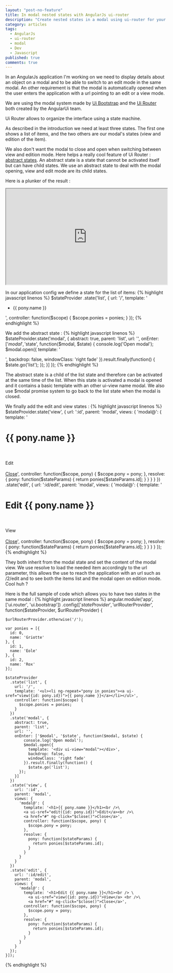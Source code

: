 ```yaml
---
layout: "post-no-feature"
title: In modal nested states with AngularJs ui-router
description: "Create nested states in a modal using ui-router for your AngularJs application"
category: articles
tags: 
  - AngularJs
  - ui-router
  - modal
  - Dev
  - Javascript
published: true
comments: true
---
```


In an AngularJs application I'm working on we need to display details about an object on a modal and to be able to switch to an edit mode in the same modal.
An other requirement is that the modal is automatically opened when the user enters the application with a url pointing to an edit or a view mode.

We are using the modal system made by [Ui Bootstrap](http://angular-ui.github.io/bootstrap/) and the [Ui Router](https://github.com/angular-ui/ui-router) both created by the AngularUi team.

Ui Router allows to organize the interface using a state machine.

As described in the introduction we need at least three states. The first one shows a list of items, and the two others are our modal's states (view and edition of the item).

We also don't want the modal to close and open when switching between view and edition mode. Here helps a really cool feature of Ui Router : [abstract states](https://github.com/angular-ui/ui-router/wiki/Nested-States-%26-Nested-Views#abstract-states). An abstract state is a state that cannot be activated itself but can have child states. We use an abstract state to deal with the modal opening, view and edit mode are its child states.

Here is a plunker of the result :

<iframe style="width:100%; height:300px;" src="http://embed.plnkr.co/5Mmu4w/preview"></iframe>

In our application config we define a state for the list of items:
{% highlight javascript linenos %}
$stateProvider
  .state('list', {
    url: '/',
    template: '<ul><li ng-repeat="pony in ponies"><a ui-sref="view({id: pony.id})">{{ pony.name }}</a></li></ul>',
    controller: function($scope) {
      $scope.ponies = ponies;
    }
  });
{% endhighlight %}

We add the abstract state :
{% highlight javascript linenos %}
$stateProvider.state('modal', {
  abstract: true,
  parent: 'list',
  url: '',
  onEnter: ['$modal', '$state', function($modal, $state) {
      console.log('Open modal');
      $modal.open({
        template: '<div ui-view="modal"></div>',
        backdrop: false,
        windowClass: 'right fade'
      }).result.finally(function() {
        $state.go('list');
    });
  }]
});
{% endhighlight %}

The abstract state is a child of the list state and therefore can be activated at the same time of the list. When this state is activated a modal is opened and it contains a basic template with an other ui-view name modal. We also use $modal promise system to go back to the list state when the modal is closed.

We finally add the edit and view states :
{% highlight javascript linenos %}
$stateProvider.state('view', {
  url: ':id',
  parent: 'modal',
  views: {
    'modal@': {
      template: '<h1>{{ pony.name }}</h1><br />\
      <a ui-sref="edit({id: pony.id})">Edit</a><br />\
      <a href="#" ng-click="$close()">Close</a>',
      controller: function($scope, pony) {
        $scope.pony = pony;
      },
      resolve: {
        pony: function($stateParams) {
          return ponies[$stateParams.id];
        }
      }
    }
  }
})
.state('edit', {
  url: ':id/edit',
  parent: 'modal',
  views: {
    'modal@': {
      template: '<h1>Edit {{ pony.name }}</h1><br /> \
        <a ui-sref="view({id: pony.id})">View</a> <br />\
        <a href="#" ng-click="$close()">Close</a>',
      controller: function($scope, pony) {
        $scope.pony = pony;
      },
      resolve: {
        pony: function($stateParams) {
          return ponies[$stateParams.id];
        }
      }
    }
  }
});
{% endhighlight %}

They both inherit from the modal state and set the content of the modal view.
We use resolve to load the needed item accordingly to the url parameter, this allows the use to reach the application with an url such as /2/edit and to see both the items list and the modal open on edition mode. Cool huh ?

Here is the full sample of code which allows you to have two states in the same modal :
{% highlight javascript linenos %}
angular.module('app', ['ui.router', 'ui.bootstrap'])
  .config(['$stateProvider', '$urlRouterProvider', function($stateProvider, $urlRouterProvider) {
    
    $urlRouterProvider.otherwise('/');
    
    var ponies = [{
      id: 0,
      name: 'Griotte'
    }, {
      id: 1,
      name: 'Eole'
    }, {
      id: 2,
      name: 'Rox'
    }];
    
    $stateProvider
      .state('list', {
        url: '/',
        template: '<ul><li ng-repeat="pony in ponies"><a ui-sref="view({id: pony.id})">{{ pony.name }}</a></li></ul>',
        controller: function($scope) {
          $scope.ponies = ponies;
        }
      })
      .state('modal', {
        abstract: true,
        parent: 'list',
        url: '',
        onEnter: ['$modal', '$state', function($modal, $state) {
            console.log('Open modal');
            $modal.open({
              template: '<div ui-view="modal"></div>',
              backdrop: false,
              windowClass: 'right fade'
            }).result.finally(function() {
              $state.go('list');
          });
        }]
      })
      .state('view', {
        url: ':id',
        parent: 'modal',
        views: {
          'modal@': {
            template: '<h1>{{ pony.name }}</h1><br />\
            <a ui-sref="edit({id: pony.id})">Edit</a><br />\
            <a href="#" ng-click="$close()">Close</a>',
            controller: function($scope, pony) {
              $scope.pony = pony;
            },
            resolve: {
              pony: function($stateParams) {
                return ponies[$stateParams.id];
              }
            }
          }
        }
      })
      .state('edit', {
        url: ':id/edit',
        parent: 'modal',
        views: {
          'modal@': {
            template: '<h1>Edit {{ pony.name }}</h1><br /> \
              <a ui-sref="view({id: pony.id})">View</a> <br />\
              <a href="#" ng-click="$close()">Close</a>',
            controller: function($scope, pony) {
              $scope.pony = pony;
            },
            resolve: {
              pony: function($stateParams) {
                return ponies[$stateParams.id];
              }
            }
          }
        }
      });
    }]);
{% endhighlight %}
